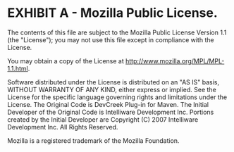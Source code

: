 # EXHIBIT A - Mozilla Public License.

The contents of this file are subject to the Mozilla
Public License Version 1.1 (the "License"); you may not
use this file except in compliance with the License.

You may obtain a copy of the License at
http://www.mozilla.org/MPL/MPL-1.1.html.

Software distributed under the License is distributed on
an "AS IS" basis, WITHOUT WARRANTY OF ANY KIND, either
express or implied. See the License for the specific
language governing rights and limitations under the
License. The Original Code is DevCreek Plug-in for
Maven. The Initial Developer of the Original Code is
Intelliware Development Inc. Portions created by the
Initial Developer are Copyright (C) 2007 Intelliware
Development Inc. All Rights Reserved.

Mozilla is a registered trademark of the Mozilla
Foundation.
